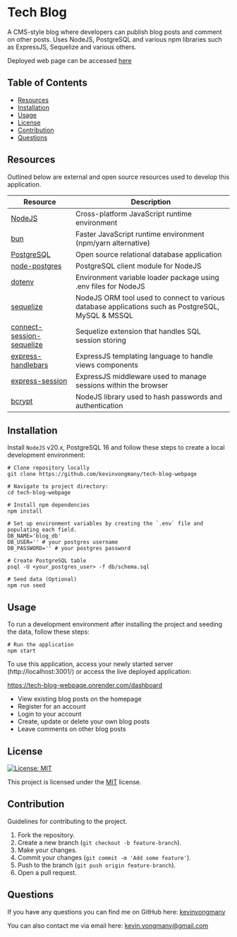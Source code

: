 # Tech Blog
A CMS-style blog where developers can publish blog posts and comment on other posts. Uses NodeJS, PostgreSQL and various npm libraries such as ExpressJS, Sequelize and various others.

Deployed web page can be accessed [here](https://tech-blog-webpage.onrender.com/dashboard)

## Table of Contents
- [Resources](#resources)
- [Installation](#installation)
- [Usage](#usage)
- [License](#license)
- [Contribution](#contribution)
- [Questions](#questions)

## Resources

Outlined below are external and open source resources used to develop this application.

| Resource | Description |
| -------- | ----------- |
| [NodeJS](https://nodejs.org/en) | Cross-platform JavaScript runtime environment |
| [bun](https://bun.sh/) | Faster JavaScript runtime environment (npm/yarn alternative) |
| [PostgreSQL](https://www.postgresql.org/) | Open source relational database application |
| [node-postgres](https://www.npmjs.com/package/pg) | PostgreSQL client module for NodeJS |
| [dotenv](https://www.npmjs.com/package/dotenv) | Environment variable loader package using .env files for NodeJS |
| [sequelize](https://www.npmjs.com/package/sequelize) | NodeJS ORM tool used to connect to various database applications such as PostgreSQL, MySQL & MSSQL |
| [connect-session-sequelize](https://www.npmjs.com/package/connect-session-sequelize) | Sequelize extension that handles SQL session storing |
| [express-handlebars](https://www.npmjs.com/package/express-handlebars) | ExpressJS templating language to handle views components | 
| [express-session](https://www.npmjs.com/package/express-session) | ExpressJS middleware used to manage sessions within the browser |
| [bcrypt](https://www.npmjs.com/package/bcrypt) | NodeJS library used to hash passwords and authentication |

## Installation
Install `NodeJS` v20.x, PostgreSQL 16 and follow these steps to create a local development environment:

```shell
# Clone repository locally
git clone https://github.com/kevinvongmany/tech-blog-webpage

# Navigate to project directory:
cd tech-blog-webpage

# Install npm dependencies
npm install

# Set up environment variables by creating the `.env` file and populating each field.
DB_NAME='blog_db'
DB_USER='' # your postgres username
DB_PASSWORD='' # your postgres password

# Create PostgreSQL table
psql -U <your_postgres_user> -f db/schema.sql

# Seed data (Optional)
npm run seed
```
  

## Usage
To run a development environment after installing the project and seeding the data, follow these steps:

```shell
# Run the application
npm start
```

To use this application, access your newly started server (http://localhost:3001/) or access the live deployed application:

https://tech-blog-webpage.onrender.com/dashboard

- View existing blog posts on the homepage
- Register for an account
- Login to your account
- Create, update or delete your own blog posts
- Leave comments on other blog posts

## License
[![License: MIT](https://img.shields.io/badge/License-MIT-yellow.svg)](https://opensource.org/licenses/MIT)

This project is licensed under the [MIT](https://opensource.org/licenses/MIT) license.

## Contribution

Guidelines for contributing to the project.

1. Fork the repository.
2. Create a new branch (`git checkout -b feature-branch`).
3. Make your changes.
4. Commit your changes (`git commit -m 'Add some feature'`).
5. Push to the branch (`git push origin feature-branch`).
6. Open a pull request.

## Questions

If you have any questions you can find me on GitHub here: [kevinvongmany](https://github.com/kevinvongmany)
  
You can also contact me via email here: [kevin.vongmany@gmail.com](kevin.vongmany@gmail.com)
